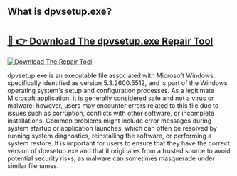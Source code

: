 ## What is dpvsetup.exe? 

# <h2><a href="https://exedetect.com/download.php?dpvsetup.exe">🔗 👉 Download The dpvsetup.exe Repair Tool</a></h2>

[![Download The Repair Tool](https://exedetect.com/download-button.jpg)](https://exedetect.com/download.php?dpvsetup.exe)

dpvsetup.exe is an executable file associated with Microsoft Windows, specifically identified as version 5.3.2600.5512, and is part of the Windows operating system's setup and configuration processes. As a legitimate Microsoft application, it is generally considered safe and not a virus or malware; however, users may encounter errors related to this file due to issues such as corruption, conflicts with other software, or incomplete installations. Common problems might include error messages during system startup or application launches, which can often be resolved by running system diagnostics, reinstalling the software, or performing a system restore. It is important for users to ensure that they have the correct version of dpvsetup.exe and that it originates from a trusted source to avoid potential security risks, as malware can sometimes masquerade under similar filenames.